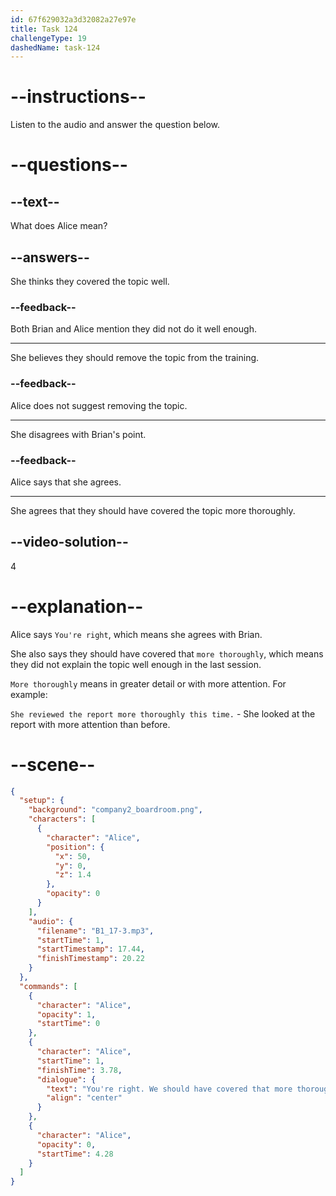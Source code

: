 ```yaml
---
id: 67f629032a3d32082a27e97e
title: Task 124
challengeType: 19
dashedName: task-124
---
```


<!-- (audio) Alice: You're right. We should have covered that more thoroughly in the last session. -->

# --instructions--

Listen to the audio and answer the question below.

# --questions--

## --text--

What does Alice mean?

## --answers--

She thinks they covered the topic well.

### --feedback--

Both Brian and Alice mention they did not do it well enough.

---

She believes they should remove the topic from the training.

### --feedback--

Alice does not suggest removing the topic.

---

She disagrees with Brian's point.

### --feedback--

Alice says that she agrees.

---

She agrees that they should have covered the topic more thoroughly.

## --video-solution--

4

# --explanation--

Alice says `You're right`, which means she agrees with Brian.

She also says they should have covered that `more thoroughly`, which means they did not explain the topic well enough in the last session.

`More thoroughly` means in greater detail or with more attention. For example:

`She reviewed the report more thoroughly this time.` - She looked at the report with more attention than before.

# --scene--

```json
{
  "setup": {
    "background": "company2_boardroom.png",
    "characters": [
      {
        "character": "Alice",
        "position": {
          "x": 50,
          "y": 0,
          "z": 1.4
        },
        "opacity": 0
      }
    ],
    "audio": {
      "filename": "B1_17-3.mp3",
      "startTime": 1,
      "startTimestamp": 17.44,
      "finishTimestamp": 20.22
    }
  },
  "commands": [
    {
      "character": "Alice",
      "opacity": 1,
      "startTime": 0
    },
    {
      "character": "Alice",
      "startTime": 1,
      "finishTime": 3.78,
      "dialogue": {
        "text": "You're right. We should have covered that more thoroughly in the last session.",
        "align": "center"
      }
    },
    {
      "character": "Alice",
      "opacity": 0,
      "startTime": 4.28
    }
  ]
}
```

